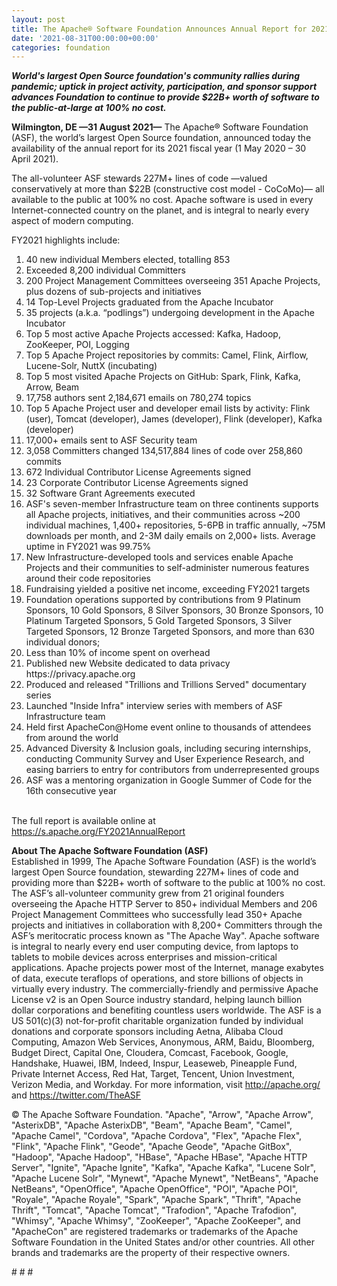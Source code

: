 ```yaml
---
layout: post
title: The Apache® Software Foundation Announces Annual Report for 2021 Fiscal Year
date: '2021-08-31T00:00:00+00:00'
categories: foundation
---
```

<p><b><i>World's largest Open Source foundation's community rallies during pandemic; uptick in project activity, participation, and sponsor support advances Foundation to continue to provide $22B+ worth of software to the public-at-large at 100% no cost.</i><br></b></p><p><b>Wilmington, DE —31 August 2021—</b> The Apache® Software Foundation (ASF), the world’s largest Open Source foundation, announced today the availability of the annual report for its 2021 fiscal year (1 May 2020 – 30 April 2021).</p><p>The all-volunteer ASF stewards 227M+ lines of code —valued conservatively at more than $22B (constructive cost model - CoCoMo)— all available to the public at 100% no cost. Apache software is used in every Internet-connected country on the planet, and is integral to nearly every aspect of modern computing.</p><p>FY2021 highlights include:</p><ol><li>40 new individual Members elected, totalling 853&nbsp;</li><li>Exceeded 8,200 individual Committers</li><li>200 Project Management Committees overseeing 351 Apache Projects, plus dozens of sub-projects and initiatives</li><li>14 Top-Level Projects graduated from the Apache Incubator</li><li>35 projects (a.k.a. “podlings”) undergoing development in the Apache Incubator</li><li>Top 5 most active Apache Projects accessed: Kafka, Hadoop, ZooKeeper, POI, Logging&nbsp;</li><li>Top 5 Apache Project repositories by commits: Camel, Flink, Airflow, Lucene-Solr, NuttX (incubating)</li><li>Top 5 most visited Apache Projects on GitHub: Spark, Flink, Kafka, Arrow, Beam</li><li>17,758 authors sent 2,184,671 emails on 780,274 topics</li><li>Top 5 Apache Project user and developer email lists by activity: Flink (user), Tomcat (developer), James (developer), Flink (developer), Kafka (developer)&nbsp;&nbsp;</li><li>17,000+ emails sent to ASF Security team</li><li>3,058 Committers changed 134,517,884 lines of code over 258,860 commits</li><li>672 Individual Contributor License Agreements signed</li><li>23 Corporate Contributor License Agreements signed</li><li>32 Software Grant Agreements executed</li><li>ASF's seven-member Infrastructure team on three continents supports all Apache projects, initiatives, and their communities across ~200 individual machines, 1,400+ repositories, 5-6PB in traffic annually, ~75M downloads per month, and 2-3M daily emails on 2,000+ lists. Average uptime in FY2021 was 99.75%</li><li>New Infrastructure-developed tools and services enable Apache Projects and their communities to self-administer numerous features around their code repositories</li><li>Fundraising yielded a positive net income, exceeding FY2021 targets</li><li>Foundation operations supported by contributions from 9 Platinum Sponsors, 10 Gold Sponsors, 8 Silver Sponsors, 30 Bronze Sponsors, 10 Platinum Targeted Sponsors, 5 Gold Targeted Sponsors, 3 Silver Targeted Sponsors, 12 Bronze Targeted Sponsors, and more than 630 individual donors;</li><li>Less than 10% of income spent on overhead</li><li>Published new Website dedicated to data privacy https://privacy.apache.org</li><li>Produced and released "Trillions and Trillions Served" documentary series&nbsp;</li><li>Launched "Inside Infra" interview series with members of ASF Infrastructure team</li><li>Held first ApacheCon@Home event online to thousands of attendees from around the world</li><li>Advanced Diversity &amp; Inclusion goals, including securing internships, conducting Community Survey and User Experience Research, and easing barriers to entry for contributors from underrepresented groups</li><li>ASF was a mentoring organization in Google Summer of Code for the 16th consecutive year<br><br></li></ol><p>The full report is available online at <a href="https://s.apache.org/FY2021AnnualReport" target="_blank">https://s.apache.org/FY2021AnnualReport</a></p><p><b>About The Apache Software Foundation (ASF)<br></b>Established in 1999, The Apache Software Foundation (ASF) is the world’s largest Open Source foundation, stewarding 227M+ lines of code and providing more than $22B+ worth of software to the public at 100% no cost. The ASF’s all-volunteer community grew from 21 original founders overseeing the Apache HTTP Server to 850+ individual Members and 206 Project Management Committees who successfully lead 350+ Apache projects and initiatives in collaboration with 8,200+ Committers through the ASF’s meritocratic process known as "The Apache Way". Apache software is integral to nearly every end user computing device, from laptops to tablets to mobile devices across enterprises and mission-critical applications. Apache projects power most of the Internet, manage exabytes of data, execute teraflops of operations, and store billions of objects in virtually every industry. The commercially-friendly and permissive Apache License v2 is an Open Source industry standard, helping launch billion dollar corporations and benefiting countless users worldwide. The ASF is a US 501(c)(3) not-for-profit charitable organization funded by individual donations and corporate sponsors including Aetna, Alibaba Cloud Computing, Amazon Web Services, Anonymous, ARM, Baidu, Bloomberg, Budget Direct, Capital One, Cloudera, Comcast, Facebook, Google, Handshake, Huawei, IBM, Indeed, Inspur, Leaseweb, Pineapple Fund, Private Internet Access, Red Hat, Target, Tencent, Union Investment, Verizon Media, and Workday. For more information, visit <a href="http://apache.org/" target="_blank">http://apache.org/</a>&nbsp; and <a href="https://twitter.com/TheASF" target="_blank">https://twitter.com/TheASF</a></p><p>© The Apache Software Foundation. "Apache", "Arrow", "Apache Arrow", "AsterixDB", "Apache AsterixDB", "Beam", "Apache Beam", "Camel", "Apache Camel", "Cordova", "Apache Cordova", "Flex", "Apache Flex", "Flink", "Apache Flink", "Geode", "Apache Geode", "Apache GitBox", "Hadoop", "Apache Hadoop", "HBase", "Apache HBase", "Apache HTTP Server", "Ignite", "Apache Ignite", "Kafka", "Apache Kafka", "Lucene Solr", "Apache Lucene Solr", "Mynewt", "Apache Mynewt", "NetBeans", "Apache NetBeans", "OpenOffice", "Apache OpenOffice", "POI", "Apache POI", "Royale", "Apache Royale", "Spark", "Apache Spark", "Thrift", "Apache Thrift", "Tomcat", "Apache Tomcat", "Trafodion", "Apache Trafodion", "Whimsy", "Apache Whimsy", "ZooKeeper", "Apache ZooKeeper", and "ApacheCon" are registered trademarks or trademarks of the Apache Software Foundation in the United States and/or other countries. All other brands and trademarks are the property of their respective owners.</p><p># # #</p>
